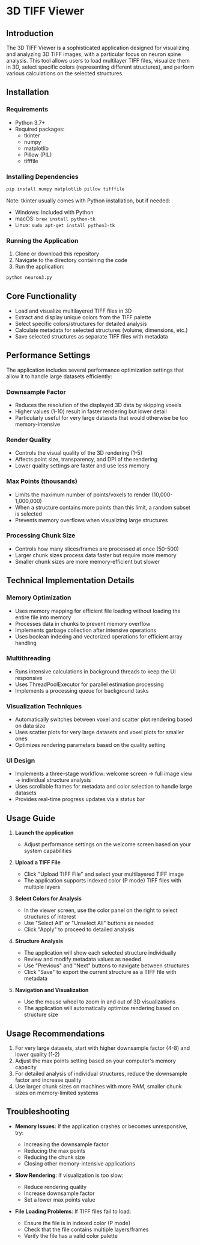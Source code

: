 # 3D TIFF Viewer

## Introduction

The 3D TIFF Viewer is a sophisticated application designed for visualizing and analyzing 3D TIFF images, with a particular focus on neuron spine analysis. This tool allows users to load multilayer TIFF files, visualize them in 3D, select specific colors (representing different structures), and perform various calculations on the selected structures.

## Installation

### Requirements
- Python 3.7+
- Required packages:
  - tkinter
  - numpy
  - matplotlib
  - Pillow (PIL)
  - tifffile

### Installing Dependencies
```bash
pip install numpy matplotlib pillow tifffile
```

Note: tkinter usually comes with Python installation, but if needed:
- Windows: Included with Python
- macOS: `brew install python-tk`
- Linux: `sudo apt-get install python3-tk`

### Running the Application
1. Clone or download this repository
2. Navigate to the directory containing the code
3. Run the application:
```bash
python neuron3.py
```

## Core Functionality

- Load and visualize multilayered TIFF files in 3D
- Extract and display unique colors from the TIFF palette
- Select specific colors/structures for detailed analysis
- Calculate metadata for selected structures (volume, dimensions, etc.)
- Save selected structures as separate TIFF files with metadata

## Performance Settings

The application includes several performance optimization settings that allow it to handle large datasets efficiently:

### Downsample Factor
- Reduces the resolution of the displayed 3D data by skipping voxels
- Higher values (1-10) result in faster rendering but lower detail
- Particularly useful for very large datasets that would otherwise be too memory-intensive

### Render Quality
- Controls the visual quality of the 3D rendering (1-5)
- Affects point size, transparency, and DPI of the rendering
- Lower quality settings are faster and use less memory

### Max Points (thousands)
- Limits the maximum number of points/voxels to render (10,000-1,000,000)
- When a structure contains more points than this limit, a random subset is selected
- Prevents memory overflows when visualizing large structures

### Processing Chunk Size
- Controls how many slices/frames are processed at once (50-500)
- Larger chunk sizes process data faster but require more memory
- Smaller chunk sizes are more memory-efficient but slower

## Technical Implementation Details

### Memory Optimization
- Uses memory mapping for efficient file loading without loading the entire file into memory
- Processes data in chunks to prevent memory overflow
- Implements garbage collection after intensive operations
- Uses boolean indexing and vectorized operations for efficient array handling

### Multithreading
- Runs intensive calculations in background threads to keep the UI responsive
- Uses ThreadPoolExecutor for parallel estimation processing
- Implements a processing queue for background tasks

### Visualization Techniques
- Automatically switches between voxel and scatter plot rendering based on data size
- Uses scatter plots for very large datasets and voxel plots for smaller ones
- Optimizes rendering parameters based on the quality setting

### UI Design
- Implements a three-stage workflow: welcome screen → full image view → individual structure analysis
- Uses scrollable frames for metadata and color selection to handle large datasets
- Provides real-time progress updates via a status bar

## Usage Guide

1. **Launch the application**
   - Adjust performance settings on the welcome screen based on your system capabilities

2. **Upload a TIFF File**
   - Click "Upload TIFF File" and select your multilayered TIFF image
   - The application supports indexed color (P mode) TIFF files with multiple layers

3. **Select Colors for Analysis**
   - In the viewer screen, use the color panel on the right to select structures of interest
   - Use "Select All" or "Unselect All" buttons as needed
   - Click "Apply" to proceed to detailed analysis

4. **Structure Analysis**
   - The application will show each selected structure individually
   - Review and modify metadata values as needed
   - Use "Previous" and "Next" buttons to navigate between structures
   - Click "Save" to export the current structure as a TIFF file with metadata

5. **Navigation and Visualization**
   - Use the mouse wheel to zoom in and out of 3D visualizations
   - The application will automatically optimize rendering based on structure size

## Usage Recommendations

1. For very large datasets, start with higher downsample factor (4-8) and lower quality (1-2)
2. Adjust the max points setting based on your computer's memory capacity
3. For detailed analysis of individual structures, reduce the downsample factor and increase quality
4. Use larger chunk sizes on machines with more RAM, smaller chunk sizes on memory-limited systems

## Troubleshooting

- **Memory Issues**: If the application crashes or becomes unresponsive, try:
  - Increasing the downsample factor
  - Reducing the max points
  - Reducing the chunk size
  - Closing other memory-intensive applications

- **Slow Rendering**: If visualization is too slow:
  - Reduce rendering quality
  - Increase downsample factor
  - Set a lower max points value

- **File Loading Problems**: If TIFF files fail to load:
  - Ensure the file is in indexed color (P mode)
  - Check that the file contains multiple layers/frames
  - Verify the file has a valid color palette
